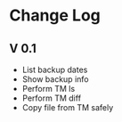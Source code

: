 # Change Log


## V 0.1

* List backup dates
* Show backup info
* Perform TM ls
* Perform TM diff
* Copy file from TM safely

